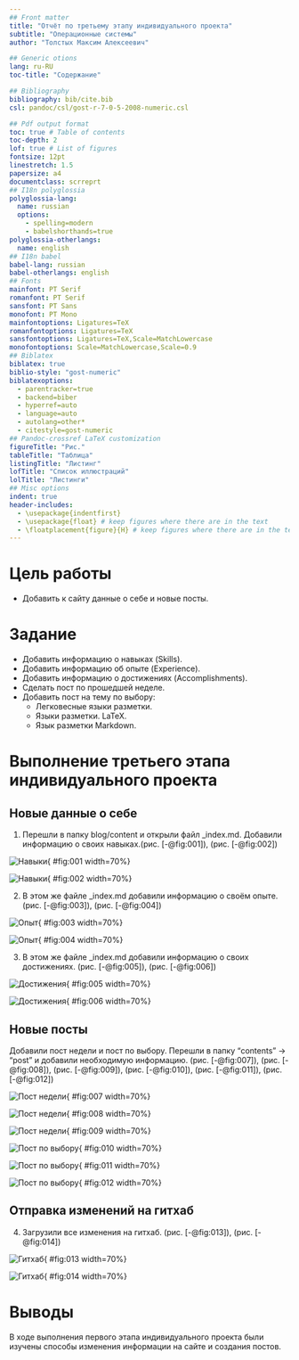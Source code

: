 ```yaml
---
## Front matter
title: "Отчёт по третьему этапу индивидуального проекта"
subtitle: "Операционные системы"
author: "Толстых Максим Алексеевич"

## Generic otions
lang: ru-RU
toc-title: "Содержание"

## Bibliography
bibliography: bib/cite.bib
csl: pandoc/csl/gost-r-7-0-5-2008-numeric.csl

## Pdf output format
toc: true # Table of contents
toc-depth: 2
lof: true # List of figures
fontsize: 12pt
linestretch: 1.5
papersize: a4
documentclass: scrreprt
## I18n polyglossia
polyglossia-lang:
  name: russian
  options:
	- spelling=modern
	- babelshorthands=true
polyglossia-otherlangs:
  name: english
## I18n babel
babel-lang: russian
babel-otherlangs: english
## Fonts
mainfont: PT Serif
romanfont: PT Serif
sansfont: PT Sans
monofont: PT Mono
mainfontoptions: Ligatures=TeX
romanfontoptions: Ligatures=TeX
sansfontoptions: Ligatures=TeX,Scale=MatchLowercase
monofontoptions: Scale=MatchLowercase,Scale=0.9
## Biblatex
biblatex: true
biblio-style: "gost-numeric"
biblatexoptions:
  - parentracker=true
  - backend=biber
  - hyperref=auto
  - language=auto
  - autolang=other*
  - citestyle=gost-numeric
## Pandoc-crossref LaTeX customization
figureTitle: "Рис."
tableTitle: "Таблица"
listingTitle: "Листинг"
lofTitle: "Список иллюстраций"
lolTitle: "Листинги"
## Misc options
indent: true
header-includes:
  - \usepackage{indentfirst}
  - \usepackage{float} # keep figures where there are in the text
  - \floatplacement{figure}{H} # keep figures where there are in the text
---
```



# Цель работы
- Добавить к сайту данные о себе и новые посты.

# Задание
- Добавить информацию о навыках (Skills).
- Добавить информацию об опыте (Experience).
- Добавить информацию о достижениях (Accomplishments).
- Сделать пост по прошедшей неделе.
- Добавить пост на тему по выбору:
	- Легковесные языки разметки.
	- Языки разметки. LaTeX.
	- Язык разметки Markdown.

# Выполнение третьего этапа индивидуального проекта

## Новые данные о себе

1. Перешли в папку blog/content и открыли файл _index.md. Добавили информацию о своих навыках.(рис. [-@fig:001]), (рис. [-@fig:002])

![Навыки](image/1.png){ #fig:001 width=70%}

![Навыки](image/2.png){ #fig:002 width=70%}

2. В этом же файле _index.md добавили информацию о своём опыте. (рис. [-@fig:003]), (рис. [-@fig:004])

![Опыт](image/3.png){ #fig:003 width=70%}

![Опыт](image/4.png){ #fig:004 width=70%}

3. В этом же файле _index.md добавили информацию о своих достижениях. (рис. [-@fig:005]), (рис. [-@fig:006])

![Достижения](image/5.png){ #fig:005 width=70%}

![Достижения](image/6.png){ #fig:006 width=70%}

## Новые посты

Добавили пост недели и пост по выбору. Перешли в папку “contents”
-> “post” и добавили необходимую информацию. (рис. [-@fig:007]), (рис. [-@fig:008]), (рис. [-@fig:009]), (рис. [-@fig:010]), (рис. [-@fig:011]), (рис. [-@fig:012])

![Пост недели](image/7.png){ #fig:007 width=70%}

![Пост недели](image/8.png){ #fig:008 width=70%}

![Пост недели](image/9.png){ #fig:009 width=70%}

![Пост по выбору](image/10.png){ #fig:010 width=70%}

![Пост по выбору](image/11.png){ #fig:011 width=70%}

![Пост по выбору](image/12.png){ #fig:012 width=70%}

## Отправка изменений на гитхаб

4. Загрузили все изменения на гитхаб. (рис. [-@fig:013]), (рис. [-@fig:014])

![Гитхаб](image/13.png){ #fig:013 width=70%}

![Гитхаб](image/14.png){ #fig:014 width=70%}


# Выводы

В ходе выполнения первого этапа индивидуального проекта были изучены способы изменения информации на сайте и создания постов.
